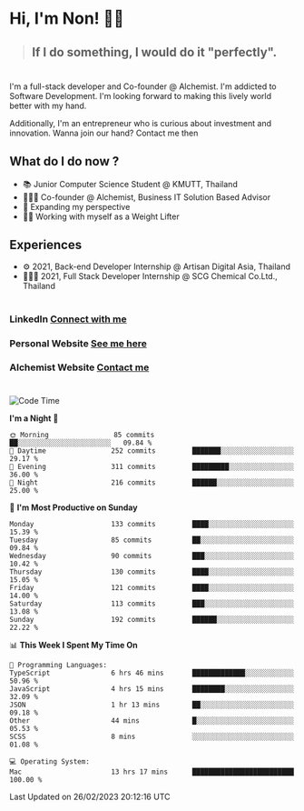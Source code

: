 # Hi, I'm Non! 🖐🏻

> ## If I do something, I would do it "perfectly".

#

I'm a full-stack developer and Co-founder @ Alchemist. I'm addicted to Software Development. I'm looking forward to making this lively world better with my hand.

Additionally, I'm an entrepreneur who is curious about investment and innovation. Wanna join our hand? Contact me then

## What do I do now ?

- 📚 Junior Computer Science Student @ KMUTT, Thailand
- 🧑🏻‍💻 Co-founder @ Alchemist, Business IT Solution Based Advisor
- 🌈 Expanding my perspective
- 🏋🏻 Working with myself as a Weight Lifter

## Experiences

- ⚙️ 2021, Back-end Developer Internship @ Artisan Digital Asia, Thailand
- 🧑🏻‍💻 2021, Full Stack Developer Internship @ SCG Chemical Co.Ltd., Thailand

#

### LinkedIn [Connect with me](https://www.linkedin.com/in/non-nontra/)

### Personal Website [See me here](https://nonnontra.com/)

### Alchemist Website [Contact me](https://alchemist-softwarehouse.co/)

#

<!--START_SECTION:waka-->
![Code Time](http://img.shields.io/badge/Code%20Time-2%2C473%20hrs%2018%20mins-blue)

**I'm a Night 🦉** 

```text
🌞 Morning                85 commits          ██░░░░░░░░░░░░░░░░░░░░░░░   09.84 % 
🌆 Daytime                252 commits         ███████░░░░░░░░░░░░░░░░░░   29.17 % 
🌃 Evening                311 commits         █████████░░░░░░░░░░░░░░░░   36.00 % 
🌙 Night                  216 commits         ██████░░░░░░░░░░░░░░░░░░░   25.00 % 
```
📅 **I'm Most Productive on Sunday** 

```text
Monday                   133 commits         ████░░░░░░░░░░░░░░░░░░░░░   15.39 % 
Tuesday                  85 commits          ██░░░░░░░░░░░░░░░░░░░░░░░   09.84 % 
Wednesday                90 commits          ███░░░░░░░░░░░░░░░░░░░░░░   10.42 % 
Thursday                 130 commits         ████░░░░░░░░░░░░░░░░░░░░░   15.05 % 
Friday                   121 commits         ████░░░░░░░░░░░░░░░░░░░░░   14.00 % 
Saturday                 113 commits         ███░░░░░░░░░░░░░░░░░░░░░░   13.08 % 
Sunday                   192 commits         ██████░░░░░░░░░░░░░░░░░░░   22.22 % 
```


📊 **This Week I Spent My Time On** 

```text
💬 Programming Languages: 
TypeScript               6 hrs 46 mins       █████████████░░░░░░░░░░░░   50.96 % 
JavaScript               4 hrs 15 mins       ████████░░░░░░░░░░░░░░░░░   32.09 % 
JSON                     1 hr 13 mins        ██░░░░░░░░░░░░░░░░░░░░░░░   09.18 % 
Other                    44 mins             █░░░░░░░░░░░░░░░░░░░░░░░░   05.53 % 
SCSS                     8 mins              ░░░░░░░░░░░░░░░░░░░░░░░░░   01.08 % 

💻 Operating System: 
Mac                      13 hrs 17 mins      █████████████████████████   100.00 % 
```


 Last Updated on 26/02/2023 20:12:16 UTC
<!--END_SECTION:waka-->
